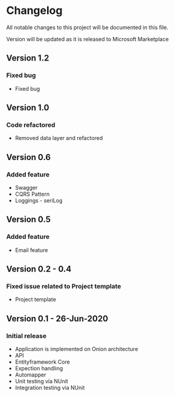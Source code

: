 # Changelog

All notable changes to this project will be documented in this file.

Version will be updated as it is released to Microsoft Marketplace

## Version 1.2

### Fixed bug

* Fixed bug

## Version 1.0

### Code refactored

* Removed data layer and refactored 

## Version 0.6

### Added feature

* Swagger
* CQRS Pattern
* Loggings - seriLog

## Version 0.5

### Added feature

* Email feature

## Version 0.2 - 0.4

### Fixed issue related to Project template

* Project template

## Version 0.1 - 26-Jun-2020 

### Initial release

* Application is implemented on Onion architecture
* API
* Entityframework Core
* Expection handling
* Automapper
* Unit testing via NUnit
* Integration testing via NUnit

